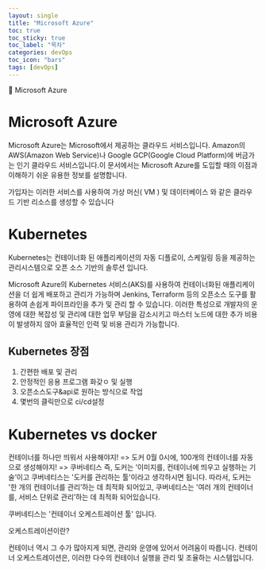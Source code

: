 ```yaml
---
layout: single
title: "Microsoft Azure"
toc: true
toc_sticky: true
toc_label: "목차"
categories: devOps
toc_icon: "bars"
tags: [devOps]
---
```

📘 Microsoft Azure

# Microsoft Azure
Microsoft Azure는 Microsoft에서 제공하는 클라우드 서비스입니다. Amazon의 AWS(Amazon Web Service)나 Google GCP(Google Cloud Platform)에 버금가는 인기 클라우드 서비스입니다.이 문서에서는 Microsoft Azure를 도입할 때의 이점과 이해하기 쉬운 유용한 정보를 설명합니다.

가입자는 이러한 서비스를 사용하여 가상 머신( VM ) 및 데이터베이스 와 같은 클라우드 기반 리소스를 생성할 수 있습니다

# Kubernetes
Kubernetes는 컨테이너화 된 애플리케이션의 자동 디플로이, 스케일링 등을 제공하는 관리시스템으로 오픈 소스 기반의 솔루션 입니다.

Microsoft Azure의 Kubernetes 서비스(AKS)를 사용하여 컨테이너화된 애플리케이션을 더 쉽게 배포하고 관리가 가능하며 Jenkins, Terraform 등의 오픈소스 도구를 활용하여 손쉽게 파이프라인을 추가 및 관리 할 수 있습니다. 이러한 특성으로 개발자의 운영에 대한 복잡성 및 관리에 대한 업무 부담을 감소시키고 마스터 노드에 대한 추가 비용이 발생하지 않아 효율적인 인력 및 비용 관리가 가능합니다. 

## Kubernetes 장점
1. 간편한 배포 및 관리
2. 안정적인 응용 프로그램 화갖ㅇ 및 실행
3. 오픈소스도구&api로 원하는 방식으로 작업
4. 몇번의 클릭만으로 ci/cd설정

# Kubernetes vs docker
컨테이너를 하나만 띄워서 사용해야지! => 도커
0월 0시에, 100개의 컨테이너를 자동으로 생성해야지! => 쿠버네티스
즉, 도커는 ’이미지를, 컨테이너에 띄우고 실행하는 기술’이고
쿠버네티스는 '도커를 관리하는 툴'이라고 생각하시면 됩니다.
따라서, 도커는 '한 개의 컨테이너를 관리’하는 데 최적화 되어있고,
쿠버네티스는 '여러 개의 컨테이너를, 서비스 단위로 관리’하는 데 최적화 되어있습니다.

쿠버네티스는 '컨테이너 오케스트레이션 툴' 입니다.

오케스트레이션이란?

컨테이너 역시 그 수가 많아지게 되면, 관리와 운영에 있어서 어려움이 따릅니다.
컨테이너 오케스트레이션은, 이러한 다수의 컨테이너 실행을 관리 및 조율하는 시스템입니다.